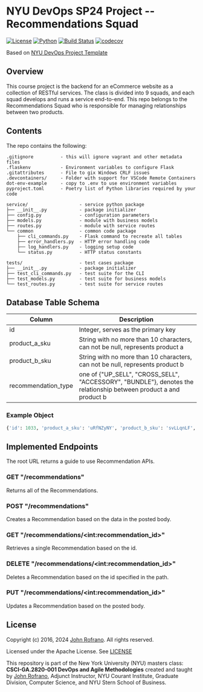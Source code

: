# NYU DevOps SP24 Project -- Recommendations Squad

[![License](https://img.shields.io/badge/License-Apache_2.0-blue.svg)](https://opensource.org/licenses/Apache-2.0)
[![Python](https://img.shields.io/badge/Language-Python-blue.svg)](https://python.org/)
[![Build Status](https://github.com/CSCI-GA-2820-SP24-003/recommendations/actions/workflows/ci.yml/badge.svg)](https://github.com/CSCI-GA-2820-SP24-003/recommendations/actions)
[![codecov](https://codecov.io/gh/CSCI-GA-2820-SP24-003/recommendations/graph/badge.svg?token=UIX15W64TK)](https://codecov.io/gh/CSCI-GA-2820-SP24-003/recommendations)

Based on [NYU DevOps Project Template](github.com/nyu-devops/project-template)

## Overview

This course project is the backend for an eCommerce website as a collection of RESTful services. The class is divided into 9 squads, and each squad develops and runs a service end-to-end. This repo belongs to the Recommendations Squad who is responsible for managing relationships between two products.

## Contents

The repo contains the following:

```text
.gitignore          - this will ignore vagrant and other metadata files
.flaskenv           - Environment variables to configure Flask
.gitattributes      - File to gix Windows CRLF issues
.devcontainers/     - Folder with support for VSCode Remote Containers
dot-env-example     - copy to .env to use environment variables
pyproject.toml      - Poetry list of Python libraries required by your code

service/                   - service python package
├── __init__.py            - package initializer
├── config.py              - configuration parameters
├── models.py              - module with business models
├── routes.py              - module with service routes
└── common                 - common code package
    ├── cli_commands.py    - Flask command to recreate all tables
    ├── error_handlers.py  - HTTP error handling code
    ├── log_handlers.py    - logging setup code
    └── status.py          - HTTP status constants

tests/                     - test cases package
├── __init__.py            - package initializer
├── test_cli_commands.py   - test suite for the CLI
├── test_models.py         - test suite for business models
└── test_routes.py         - test suite for service routes
```

## Database Table Schema

| Column | Description |
| ------ | ----------- |
| id | Integer, serves as the primary key |
| product_a_sku |  String with no more than 10 characters, can not be null, represents product a |
| product_b_sku |  String with no more than 10 characters, can not be null, represents product b |
| recommendation_type | one of {"UP_SELL", "CROSS_SELL", "ACCESSORY", "BUNDLE"}, denotes the relationship between product a and product b |

### Example Object

```Python
{'id': 1033, 'product_a_sku': 'uRfNZyNY', 'product_b_sku': 'svLLqnLF', 'recommendation_type': 'ACCESSORY'}
```

## Implemented Endpoints

The root URL returns a guide to use Recommendation APIs.

### GET "/recommendations"

Returns all of the Recommendations.

### POST "/recommendations"

Creates a Recommendation based on the data in the posted body.

### GET "/recommendations/\<int:recommendation_id\>"

Retrieves a single Recommendation based on the id.

### DELETE "/recommendations/\<int:recommendation_id\>"

Deletes a Recommendation based on the id specified in the path.

### PUT "/recommendations/\<int:recommendation_id\>"

Updates a Recommendation based on the posted body.

## License

Copyright (c) 2016, 2024 [John Rofrano](https://www.linkedin.com/in/JohnRofrano/). All rights reserved.

Licensed under the Apache License. See [LICENSE](LICENSE)

This repository is part of the New York University (NYU) masters class: **CSCI-GA.2820-001 DevOps and Agile Methodologies** created and taught by [John Rofrano](https://cs.nyu.edu/~rofrano/), Adjunct Instructor, NYU Courant Institute, Graduate Division, Computer Science, and NYU Stern School of Business.
